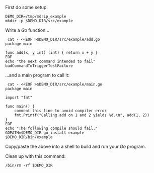 First do some setup:

<!-- @init @lesson1 @cleanup -->
```
DEMO_DIR=/tmp/mdrip_example
mkdir -p $DEMO_DIR/src/example
```

Write a *Go* function...

<!-- @makeAdder @lesson1 -->
```
 cat - <<EOF >$DEMO_DIR/src/example/add.go
package main

func add(x, y int) (int) { return x + y }
EOF
echo "the next command intended to fail"
badCommandToTriggerTestFailure
```

...and a main program to call it:

<!-- @makeMain @lesson1 -->
```
 cat - <<EOF >$DEMO_DIR/src/example/main.go
package main

import "fmt"

func main() {
    comment this line to avoid compiler error
    fmt.Printf("Calling add on 1 and 2 yields %d.\n", add(1, 2))
}
EOF
echo "The following compile should fail."
GOPATH=$DEMO_DIR go install example
$DEMO_DIR/bin/example
```

Copy/paste the above into a shell to build and run your *Go* program.

Clean up with this command:

<!-- @cleanup @lesson1 @sleep -->
```
/bin/rm -rf $DEMO_DIR
```
